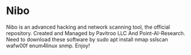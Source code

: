 # Nibo
Nibo is an advanced hacking and network scanning tool, the official repository.
Created and Managed by Pavitroo LLC And Point-AI-Research.
Need to download these software by sudo apt install nmap sslscan wafw00f enum4linux snmp.
Enjoy!


